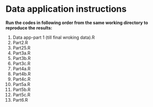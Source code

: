 # Data application instructions

**Run the codes in following order from the same working directory to reproduce the results:**
1. Data app-part 1 (till final wroking data).R
2. Part2.R
3. Part25.R
4. Part3a.R
5. Part3b.R
6. Part3c.R
7. Part4a.R
8. Part4b.R
9. Part4c.R
10. Part5a.R
11. Part5b.R
12. Part5c.R
13. Part6.R
